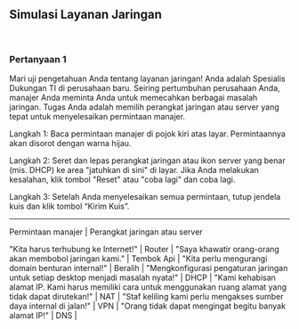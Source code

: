 ## Simulasi Layanan Jaringan

<br>

### Pertanyaan 1

Mari uji pengetahuan Anda tentang layanan jaringan! Anda adalah Spesialis Dukungan TI di perusahaan baru. Seiring pertumbuhan perusahaan Anda, manajer Anda meminta Anda untuk memecahkan berbagai masalah jaringan. Tugas Anda adalah memilih perangkat jaringan atau server yang tepat untuk menyelesaikan permintaan manajer.

Langkah 1: Baca permintaan manajer di pojok kiri atas layar. Permintaannya akan disorot dengan warna hijau.

Langkah 2: Seret dan lepas perangkat jaringan atau ikon server yang benar (mis. DHCP) ke area "jatuhkan di sini" di layar. Jika Anda melakukan kesalahan, klik tombol "Reset" atau "coba lagi" dan coba lagi.

Langkah 3: Setelah Anda menyelesaikan semua permintaan, tutup jendela kuis dan klik tombol “Kirim Kuis”.

<hr>

Permintaan manajer | Perangkat jaringan atau server 

 "Kita harus terhubung ke Internet!" | Router |
 "Saya khawatir orang-orang akan membobol jaringan kami." | Tembok Api |
 "Kita perlu mengurangi domain benturan internal!" | Beralih |
 "Mengkonfigurasi pengaturan jaringan untuk setiap desktop menjadi masalah nyata!" | DHCP |
 "Kami kehabisan alamat IP. Kami harus memiliki cara untuk menggunakan ruang alamat yang tidak dapat dirutekan!" | NAT |
 "Staf keliling kami perlu mengakses sumber daya internal di jalan!" | VPN |
 "Orang tidak dapat mengingat begitu banyak alamat IP!" | DNS |
